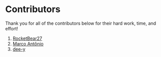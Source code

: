 # Contributors

Thank you for all of the contributors below for their hard work, time, and effort!

1. [RocketBear27](https://github.com/rocketbear27)
2. [Marco Antônio](https://github.com/thismarcoantonio)
3. [dee-y](https://github.com/dee-y)
